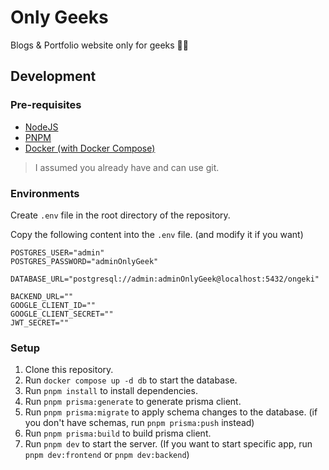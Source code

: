 # Only Geeks

Blogs & Portfolio website only for geeks 👨‍💻

## Development

### Pre-requisites

- [NodeJS](https://nodejs.org/en)
- [PNPM](https://pnpm.io/)
- [Docker (with Docker Compose)](https://www.docker.com/)

> I assumed you already have and can use git.

### Environments

Create `.env` file in the root directory of the repository.

Copy the following content into the `.env` file. (and modify it if you want)

```env
POSTGRES_USER="admin"
POSTGRES_PASSWORD="adminOnlyGeek"

DATABASE_URL="postgresql://admin:adminOnlyGeek@localhost:5432/ongeki"

BACKEND_URL=""
GOOGLE_CLIENT_ID=""
GOOGLE_CLIENT_SECRET=""
JWT_SECRET=""
```

### Setup

1. Clone this repository.
2. Run `docker compose up -d db` to start the database.
3. Run `pnpm install` to install dependencies.
4. Run `pnpm prisma:generate` to generate prisma client.
5. Run `pnpm prisma:migrate` to apply schema changes to the database. (if you don't have schemas, run `pnpm prisma:push` instead)
6. Run `pnpm prisma:build` to build prisma client.
7. Run `pnpm dev` to start the server. (If you want to start specific app, run `pnpm dev:frontend` or `pnpm dev:backend`)
